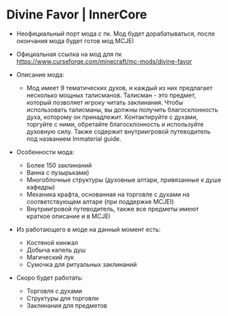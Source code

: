 
# Divine Favor | InnerCore
 - Неофициальный порт мода с пк. Мод будет дорабатываться, после окончания мода будет готов мод MCJEI
 - Официальная ссылка на мод для пк https://www.curseforge.com/minecraft/mc-mods/divine-favor

 - Описание мода:
    + Мод имеет 9 тематических духов, и каждый из них предлагает несколько мощных талисманов. Талисман - это предмет, который позволяет игроку читать заклинания. Чтобы использовать талисманы, вы должны получить благосклонность духа, которому он принадлежит. Контактируйте с духами, торгуйте с ними, обретайте благосклонность и используйте духовную силу. Также содержит внутриигровой путеводитель под названием Immaterial guide.

 - Особенности мода:
    + Более 150 заклинаний
    + Ванна с пузырьками)
    + Многоблочные структуры (духовные алтари, привязанные к душе кафедры) 
    + Механика крафта, основанная на торговле с духами на соответствующем алтаре (при поддержке MCJEI)
    + Внутриигровой путеводитель, также все предметы имеют краткое описание и в MCJEI

 - Из работающего в моде на данный момент есть:
    + Костяной кинжал
    + Добыча капель душ
    + Магический лук
    + Сумочка для ритуальных заклинаний

 - Скоро будет работать:
    + Торговля с духами
    + Структуры для торговли
    + Заклинания для предметов
